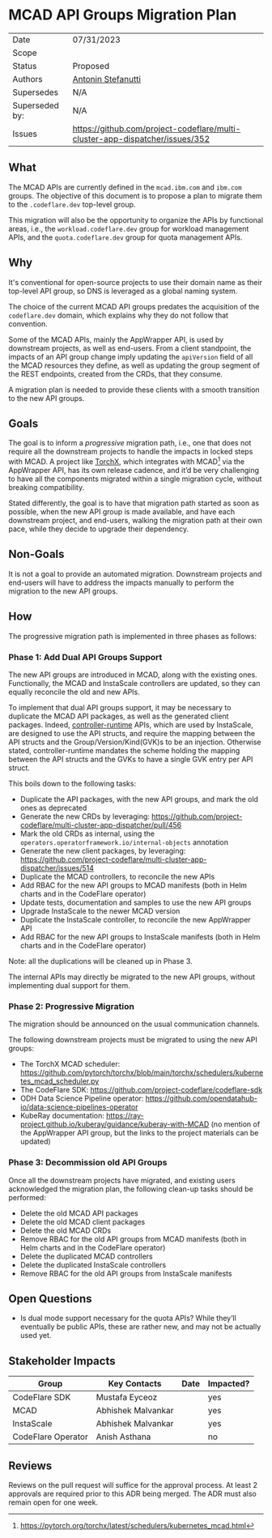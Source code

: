 # MCAD API Groups Migration Plan

|                |                          |
| -------------- | ------------------------ |
| Date           | 07/31/2023               |
| Scope          |                          |
| Status         | Proposed                 |
| Authors        | [Antonin Stefanutti](@astefanutti) |
| Supersedes     | N/A                      |
| Superseded by: | N/A                      |
| Issues         | https://github.com/project-codeflare/multi-cluster-app-dispatcher/issues/352 |

## What

The MCAD APIs are currently defined in the `mcad.ibm.com` and `ibm.com` groups.
The objective of this document is to propose a plan to migrate them to the `.codeflare.dev` top-level group.

This migration will also be the opportunity to organize the APIs by functional areas, i.e., the `workload.codeflare.dev` group for workload management APIs, and the `quota.codeflare.dev` group for quota management APIs.

## Why

It's conventional for open-source projects to use their domain name as their top-level API group, so DNS is leveraged as a global naming system.

The choice of the current MCAD API groups predates the acquisition of the `codeflare.dev` domain, which explains why they do not follow that convention.

Some of the MCAD APIs, mainly the AppWrapper API, is used by downstream projects, as well as end-users.
From a client standpoint, the impacts of an API group change imply updating the `apiVersion` field of all the MCAD resources they define, as well as updating the group segment of the REST endpoints, created from the CRDs, that they consume.

A migration plan is needed to provide these clients with a smooth transition to the new API groups.

## Goals

The goal is to inform a _progressive_ migration path, i.e., one that does not require all the downstream projects to handle the impacts in locked steps with MCAD.
A project like [TorchX](https://github.com/pytorch/torchx), which integrates with MCAD[^1] via the AppWrapper API, has its own release cadence, and it’d be very challenging to have all the components migrated within a single migration cycle, without breaking compatibility.

Stated differently, the goal is to have that migration path started as soon as possible, when the new API group is made available, and have each downstream project, and end-users, walking the migration path at their own pace, while they decide to upgrade their dependency.

[^1]: https://pytorch.org/torchx/latest/schedulers/kubernetes_mcad.html

## Non-Goals

It is not a goal to provide an automated migration.
Downstream projects and end-users will have to address the impacts manually to perform the migration to the new API groups.

## How

The progressive migration path is implemented in three phases as follows:

### Phase 1: Add Dual API Groups Support

The new API groups are introduced in MCAD, along with the existing ones.
Functionally, the MCAD and InstaScale controllers are updated, so they can equally reconcile the old and new APIs.

To implement that dual API groups support, it may be necessary to duplicate the MCAD API packages, as well as the generated client packages.
Indeed, [controller-runtime](https://github.com/kubernetes-sigs/controller-runtime) APIs, which are used by InstaScale, are designed to use the API structs, and require the mapping between the API structs and the Group/Version/Kind(GVK)s to be an injection.
Otherwise stated, controller-runtime mandates the scheme holding the mapping between the API structs and the GVKs to have a single GVK entry per API struct.

This boils down to the following tasks:

* Duplicate the API packages, with the new API groups, and mark the old ones as deprecated
* Generate the new CRDs by leveraging: https://github.com/project-codeflare/multi-cluster-app-dispatcher/pull/456
* Mark the old CRDs as internal, using the `operators.operatorframework.io/internal-objects` annotation
* Generate the new client packages, by leveraging: https://github.com/project-codeflare/multi-cluster-app-dispatcher/issues/514
* Duplicate the MCAD controllers, to reconcile the new APIs
* Add RBAC for the new API groups to MCAD manifests (both in Helm charts and in the CodeFlare operator)
* Update tests, documentation and samples to use the new API groups
* Upgrade InstaScale to the newer MCAD version
* Duplicate the InstaScale controller, to reconcile the new AppWrapper API
* Add RBAC for the new API groups to InstaScale manifests (both in Helm charts and in the CodeFlare operator)

Note: all the duplications will be cleaned up in Phase 3.

The internal APIs may directly be migrated to the new API groups, without implementing dual support for them.

### Phase 2: Progressive Migration

The migration should be announced on the usual communication channels.

The following downstream projects must be migrated to using the new API groups:

* The TorchX MCAD scheduler: https://github.com/pytorch/torchx/blob/main/torchx/schedulers/kubernetes_mcad_scheduler.py
* The CodeFlare SDK: https://github.com/project-codeflare/codeflare-sdk
* ODH Data Science Pipeline operator: https://github.com/opendatahub-io/data-science-pipelines-operator
* KubeRay documentation: https://ray-project.github.io/kuberay/guidance/kuberay-with-MCAD (no mention of the AppWrapper API group, but the links to the project materials can be updated)

### Phase 3: Decommission old API Groups

Once all the downstream projects have migrated, and existing users acknowledged the migration plan, the following clean-up tasks should be performed:

* Delete the old MCAD API packages
* Delete the old MCAD client packages
* Delete the old MCAD CRDs
* Remove RBAC for the old API groups from MCAD manifests (both in Helm charts and in the CodeFlare operator)
* Delete the duplicated MCAD controllers
* Delete the duplicated InstaScale controllers
* Remove RBAC for the old API groups from InstaScale manifests

## Open Questions

* Is dual mode support necessary for the quota APIs? While they’ll eventually be public APIs, these are rather new, and may not be actually used yet.

## Stakeholder Impacts

| Group                         | Key Contacts       | Date       | Impacted? |
| ----------------------------- | ------------------ | ---------- | --------- |
| CodeFlare SDK                 | Mustafa Eyceoz     |            | yes       |
| MCAD                          | Abhishek Malvankar |            | yes       |
| InstaScale                    | Abhishek Malvankar |            | yes       |
| CodeFlare Operator            | Anish Asthana      |            | no        |

## Reviews

Reviews on the pull request will suffice for the approval process.
At least 2 approvals are required prior to this ADR being merged.
The ADR must also remain open for one week.
